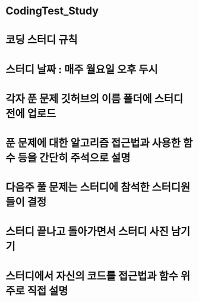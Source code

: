 # CodingTest_Study

# 코딩 스터디 규칙

# 스터디 날짜 : 매주 월요일 오후 두시

# 각자 푼 문제 깃허브의 이름 폴더에 스터디 전에 업로드

# 푼 문제에 대한 알고리즘 접근법과 사용한 함수 등을 간단히 주석으로 설명

# 다음주 풀 문제는 스터디에 참석한 스터디원들이 결정

# 스터디 끝나고 돌아가면서 스터디 사진 남기기

# 스터디에서 자신의 코드를 접근법과 함수 위주로 직접 설명
